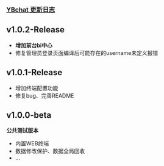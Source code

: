 ### [YBchat 更新日志]( https://github.com/chatgptos/YBchat.git)
 
 

## v1.0.2-Release
- **增加前台bi中心** 
- 修复管理员登录页面编译后可能存在的username未定义报错

## v1.0.1-Release
- 增加终端配置功能 
- 修复bug、完善README

## v1.0.0-beta
**公共测试版本**
- 内置WEB终端 
- 数据修改保护、数据全局回收
- ...
